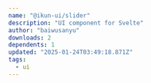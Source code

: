 ```yaml
---
name: "@ikun-ui/slider"
description: "UI component for Svelte"
author: "baiwusanyu"
downloads: 2
dependents: 1
updated: "2025-01-24T03:49:18.871Z"
tags: 
  - ui
---
```


